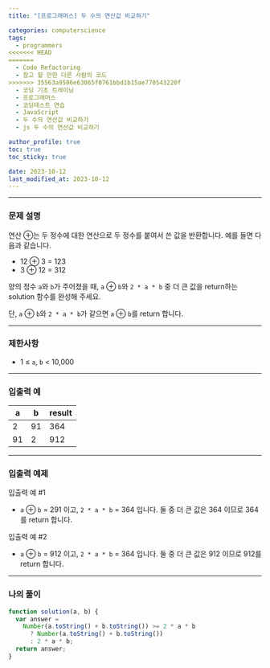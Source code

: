 ```yaml
---
title: "[프로그래머스] 두 수의 연산값 비교하기"

categories: computerscience
tags:
  - programmers
<<<<<<< HEAD
=======
  - Code Refactoring
  - 참고 할 만한 다른 사람의 코드
>>>>>>> 35563a9586e63065f0761bbd1b15ae770543220f
  - 코딩 기초 트레이닝
  - 프로그래머스
  - 코딩테스트 연습
  - JavaScript
  - 두 수의 연산값 비교하기
  - js 두 수의 연산값 비교하기

author_profile: true
toc: true
toc_sticky: true

date: 2023-10-12
last_modified_at: 2023-10-12
---
```


---

### 문제 설명

연산 ⊕는 두 정수에 대한 연산으로 두 정수를 붙여서 쓴 값을 반환합니다. 예를 들면 다음과 같습니다.

- 12 ⊕ 3 = 123
- 3 ⊕ 12 = 312

양의 정수 `a`와 `b`가 주어졌을 때, `a` ⊕ `b`와 `2 * a * b` 중 더 큰 값을 return하는 solution 함수를 완성해 주세요.

단, `a` ⊕ `b`와 `2 * a * b`가 같으면 `a` ⊕ `b`를 return 합니다.

---

### 제한사항

- 1 ≤ `a`, `b` < 10,000

---

### 입출력 예

| a   | b   | result |
| --- | --- | ------ |
| 2   | 91  | 364    |
| 91  | 2   | 912    |

---

### 입출력 예제

입출력 예 #1

- `a` ⊕ `b` = 291 이고, `2 * a * b` = 364 입니다. 둘 중 더 큰 값은 364 이므로 364를 return 합니다.

입출력 예 #2

- `a` ⊕ `b` = 912 이고, `2 * a * b` = 364 입니다. 둘 중 더 큰 값은 912 이므로 912를 return 합니다.

---

### 나의 풀이

```jsx
function solution(a, b) {
  var answer =
    Number(a.toString() + b.toString()) >= 2 * a * b
      ? Number(a.toString() + b.toString())
      : 2 * a * b;
  return answer;
}
```
